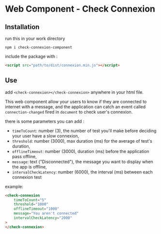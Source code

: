 # Web Component - Check Connexion

## Installation

run this in your work directory

```
npm i check-connexion-component
```

include the package with :

```html
<script src="path/to/dist/connexion.min.js"></script>
```
    
## Use 

add `<check-connexion></check-connexion>` anywhere in your html file. 

This web component allow your users to know if they are connected to internet with a message, and the application can catch an event called `connection-changed` fired in `document` to check user's connexion.

there is some parameters you can add : 

- `timeToCount`: number (3), the number of test you'll make before deciding your user have a slow connexion,
- `threshold`: number (3000), max duration (ms) for the average of test's duration,
- `offlineTimeout`: number (3000), duration (ms) before the application pass offline,
- `message`: text ("Disconnected"), the message you want to display when the app is offline,
- `intervalCheckLatency`: number (6000), the interval (ms) between each connexion test

example: 

```html
<check-connexion 
    timeToCount="5" 
    threshold="1000" 
    offlineTimeout="1000" 
    message="You aren't connected" 
    intervalCheckLatency="2000"
>
</check-connexion>
```